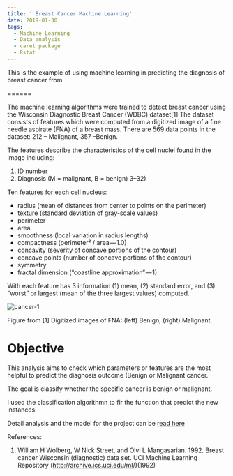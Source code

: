 ```yaml
---
title: ' Breast Cancer Machine Learning'
date: 2019-01-30
tags:
  - Machine Learning
  - Data analysis
  - caret package 
  - Rstat
---
```


This is the example of using machine learning in predicting the diagnosis of breast cancer from 

======

The machine learning algorithms were trained to detect breast
cancer using the Wisconsin Diagnostic Breast Cancer (WDBC) dataset[1] The dataset consists of features which were computed from a digitized image of a fine needle aspirate (FNA) of a breast mass. There are 569 data points in the dataset: 212 – Malignant, 357 –Benign.

The features describe the characteristics of the cell nuclei found in the image including:


1. ID number 
2. Diagnosis (M = malignant, B = benign) 3–32)

Ten features for each cell nucleus:

* radius (mean of distances from center to points on the perimeter)
* texture (standard deviation of gray-scale values)
* perimeter
* area
* smoothness (local variation in radius lengths)
* compactness (perimeter² / area — 1.0)
* concavity (severity of concave portions of the contour)
* concave points (number of concave portions of the contour)
* symmetry
* fractal dimension (“coastline approximation” — 1)

With each feature has 3 information (1) mean, (2) standard error, and (3) “worst” or largest (mean of the
three largest values) computed.


![cancer-1](https://github.com/donalbonny/donalbonny.github.io/blob/master/figures/cancer_files/figure-markdown_github/cancer-1.png)


Figure from [1] Digitized images of FNA: (left) Benign, (right) Malignant.

 # Objective 
 
 
This analysis aims to check which parameters or features are the most helpful to predict the diagnosis outcome (Benign or Malignant cancer. 
 
The goal is classify whether the specific cancer is benign or malignant. 
 
I used the classification algorithmn to fir the function that predict the new instances. 
 
Detail analysis and the model for the project can be [read here](https://github.com/donalbonny/MachineLearning_projects/blob/master/Breast-cancer.md)

References: 
1. William H Wolberg, W Nick Street, and Olvi L Mangasarian. 1992. Breast cancer Wisconsin (diagnostic) data set. UCI Machine Learning Repository (http://archive.ics.uci.edu/ml/)(1992)



